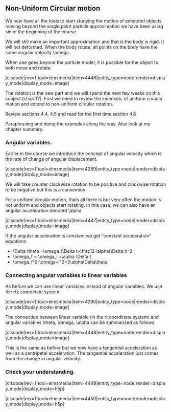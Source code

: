 ## Non-Uniform Circular motion

We now have all the tools to start studying the motion of extended objects moving beyond the single point particle approximation we have been using since the beginning of the course. 

We will still make an important approximation and that is the body is rigid. It will not deformed. When the body rotate, all points on the body have the same angular velocity <lrn-math>\omega </lrn-math>. 

When one goes beyond the particle model, it is possible for the object to both move and rotate. 

[ciscode|rev=1|tool=elmsmedia|item=4446|entity_type=node|render=display_mode|display_mode=image]

The rotation is the new part and we will spend the next few weeks on this subject (chap 12). First we need to review the kinematic of uniform circular motion and extend to non-uniform circular rotation.

<stop-note title="Read Knight 4ed" icon="stopnoteicons:book-icon">
  <span slot="message">Review sections 4.4, 4.5 and read for the first time section 4.6</span>
</stop-note>

Paraphrasing and doing the examples along the way. Also look at my chapter summary. 

### Angular variables. 

Earlier in the course we introduce the concept of angular velocity which is the rate of change of angular displacement.

[ciscode|rev=1|tool=elmsmedia|item=4289|entity_type=node|render=display_mode|display_mode=image]

<lrndesign-sidenote label="Instructor Note" icon="bookmark" bg-color="#c2e5f2">
We will take counter clockwise rotation to be positive and clockwise rotation to be negative but this is a convention. 
</lrndesign-sidenote>

For a uniform circular motion, thats all there is but very often the motion is not uniform and objects start rotating. In this case, we can also have an angular acceleration denoted <lrn-math>\alpha </lrn-math> 

[ciscode|rev=1|tool=elmsmedia|item=4447|entity_type=node|render=display_mode|display_mode=image] 

If the angular acceleration is constant we get "constant acceleration" equations

* <lrn-math>\Delta \theta =\omega_i\Delta t+\frac12 \alpha(\Delta t)^2 </lrn-math>
* <lrn-math>\omega_f = \omega_i +\alpha \Delta t</lrn-math>
* <lrn-math>\omega_f^2-\omega+i^2=2\alpha\Delta\theta </lrn-math>

### Connecting angular variables to linear variables

As before we can use linear variables instead of angular variables. We use the rtz coordinate system.

[ciscode|rev=1|tool=elmsmedia|item=4290|entity_type=node|render=display_mode|display_mode=image]

The connection between linear variable (in the rt coordinate system) and angular variables <lrn-math>\theta, \omega, \alpha</lrn-math> can be summarized as follows. 

[ciscode|rev=1|tool=elmsmedia|item=4448|entity_type=node|render=display_mode|display_mode=image]
 
 This is the same as before but we now have a tangential acceleration as well as a centripetal acceleration. The tangential acceleration just comes from the change in angular velocity. 
 

### Check your understanding. 
[ciscode|rev=1|tool=elmsmedia|item=4449|entity_type=node|render=display_mode|display_mode=h5p]

[ciscode|rev=1|tool=elmsmedia|item=4450|entity_type=node|render=display_mode|display_mode=h5p]
